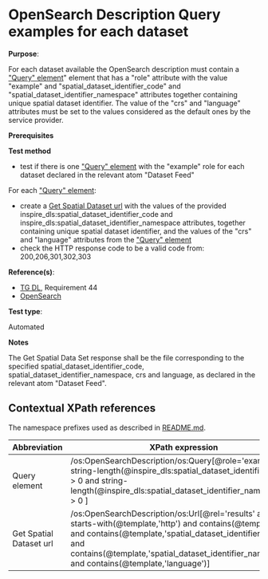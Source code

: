 # OpenSearch Description Query examples for each dataset

**Purpose**:

For each dataset available the OpenSearch description must contain a ["Query" element](#queryelement)" element that has a "role" attribute with the value "example" and "spatial_dataset_identifier_code" and "spatial_dataset_identifier_namespace" attributes together containing unique spatial dataset identifier. The value of the "crs" and "language" attributes must be set to the values considered as the default ones by the service provider.

**Prerequisites**

**Test method**

* test if there is one ["Query" element](#queryelement) with the "example" role for each dataset declared in the relevant atom "Dataset Feed"

For each ["Query" element](#queryelement):
* create a [Get Spatial Dataset url](#getspatialdataseturl) with the values of the provided inspire_dls:spatial_dataset_identifier_code and inspire_dls:spatial_dataset_identifier_namespace attributes, together containing unique spatial dataset identifier, and the values of the "crs" and "language" attributes from the ["Query" element](#queryelement)
* check the HTTP response code to be a valid code from: 200,206,301,302,303


**Reference(s)**:

* [TG DL](http://inspire.ec.europa.eu/id/ats/download-service/3.1/atom-pre-defined/README#ref_TG_DL), Requirement 44
* [OpenSearch](http://inspire.ec.europa.eu/id/ats/download-service/3.1/atom-pre-defined/README#ref_opensearch)

**Test type**:

Automated 

**Notes**

The Get Spatial Data Set response shall be the file corresponding to the specified spatial_dataset_identifier_code, spatial_dataset_identifier_namespace, crs and language, as declared in the relevant atom "Dataset Feed".


## Contextual XPath references

The namespace prefixes used as described in [README.md](http://inspire.ec.europa.eu/id/ats/download-service/3.1/atom-pre-defined/README#namespaces).

Abbreviation                                               |  XPath expression
---------------------------------------------------------- | -------------------------------------------------------------------------
Query element <a name="queryelement"></a> | /os:OpenSearchDescription/os:Query[@role='example' and string-length(@inspire_dls:spatial_dataset_identifier_code) > 0 and string-length(@inspire_dls:spatial_dataset_identifier_namespace) > 0 ]
Get Spatial Dataset url <a name="getspatialdataseturl"></a> | /os:OpenSearchDescription/os:Url[@rel='results' and starts-with(@template,'http') and contains(@template,'crs') and contains(@template,'spatial_dataset_identifier_code') and contains(@template,'spatial_dataset_identifier_namespace') and contains(@template,'language')]
